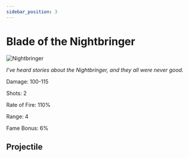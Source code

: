 ```yaml
---
sidebar_position: 3
---
```


# Blade of the Nightbringer

![Nightbringer](https://vwiki.valorserver.com/api/item/picture/blade%20of%20the%20nightbringer)

<i>I've heard stories about the Nightbringer, and they all were never good.</i>

Damage: 100-115

Shots: 2

Rate of Fire: 110% 

Range: 4

Fame Bonus: 6%

## Projectile
